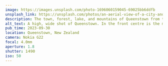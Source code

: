 ```yaml
---
image: https://images.unsplash.com/photo-1696060159045-69025bb6ddfb
unsplash_link: https://unsplash.com/photos/an-aerial-view-of-a-city-and-a-lake-surrounded-by-mountains-25_SzQ5zeEQ
description: The town, forest, lake, and mountains of Queenstown from the gondola.
alt_text: A high, wide shot of Queenstown. In the front centre is the main town, with a forest to the left, a lake in the centre that wraps around to the right, and the rest of the town with snow-capped mountains behind it lies beyond.
pub_time: 2023-09-30
location: Queenstown, New Zealand
camera: Nokia G22
focal: 4.0mm
aperture: 1.8
shutter: 1⁄490
iso: 50
---
```

